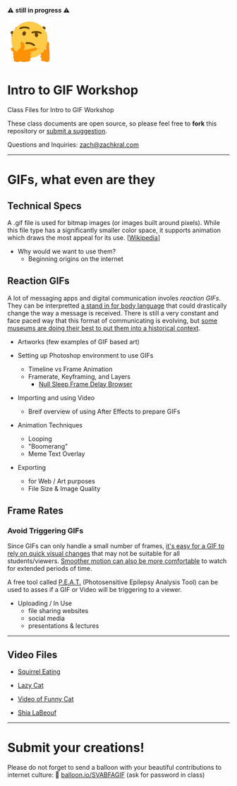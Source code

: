 ⚠️️ **still in progress** ⚠️️

<img src="hmmm.gif" width="100">

# Intro to GIF Workshop
Class Files for Intro to GIF Workshop

These class documents are open source, so please feel free to **fork** this repository or [submit a suggestion](https://github.com/zachkrall/gif-workshop/issues).

Questions and Inquiries: [zach@zachkral.com](mailto:zach@zachkrall.com)

---

# GIFs, what even are they

## Technical Specs


A .gif file is used for bitmap images (or images built around pixels). While this file type has a significantly smaller color space, it supports animation which draws the most appeal for its use. [[Wikipedia](https://en.wikipedia.org/wiki/GIF)]


* Why would we want to use them?
  * Beginning origins on the internet
 
 
## Reaction GIFs


A lot of messaging apps and digital communication involes *reaction GIFs*. They can be interpretted [a stand in for body language](https://daily.jstor.org/the-morphology-of-reaction-gifs/) that could drastically change the way a message is received. There is still a very constant and face paced way that this format of communicating is evolving, but [some museums are doing their best to put them into a historical context](https://www.reddit.com/r/gifs/comments/1yw7aa/hey_reddit_want_to_help_curate_a_museum/).

  * Artworks (few examples of GIF based art)
* Setting up Photoshop environment to use GIFs
  * Timeline vs Frame Animation
  * Framerate, Keyframing, and Layers
     * [Null Sleep Frame Delay Browser](http://nullsleep.tumblr.com/post/16524517190/animated-gif-minimum-frame-delay-browser)
* Importing and using Video
  * Breif overview of using After Effects to prepare GIFs
* Animation Techniques
  * Looping
  * "Boomerang"
  * Meme Text Overlay
  
* Exporting
  * for Web / Art purposes
  * File Size & Image Quality
## Frame Rates

### Avoid Triggering GIFs


Since GIFs can only handle a small number of frames, [it's easy for a GIF to rely on quick visual changes](http://www.ibtimes.com/animated-gifs-epilepsy-dangers-849817) that may not be suitable for all students/viewers. [Smoother motion can also be more comfortable](http://trickstersgambit.tumblr.com/post/24875127375/epilepsy-warning-tags-and-how-to-use-them-a-guide) to watch for extended periods of time. 

A free tool called [P.E.A.T.](http://trace.umd.edu/peat) (Photosensitive Epilepsy Analysis Tool) can be used to asses if a GIF or Video will be triggering to a viewer.
 
* Uploading / In Use
  * file sharing websites
  * social media
  * presentations & lectures

---

## Video Files


* [Squirrel Eating](https://videos.pexels.com/videos/squirrel-eating-1966)
* [Lazy Cat](https://videos.pexels.com/videos/lazy-cat-1736)
* [Video of Funny Cat](https://videos.pexels.com/videos/video-of-funny-cat-1775)

* [Shia LaBeouf](https://vimeo.com/125095515)

---
  
# Submit your creations!
 
Please do not forget to send a balloon with your beautiful contributions to internet culture: 🎈 [balloon.io/SVABFAGIF](https://balloon.io/SVABFAGIF) (ask for password in class)

<br><br><br><br><br><br>

